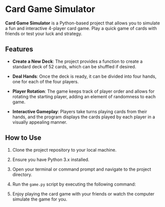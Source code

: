 # Card Game Simulator

**Card Game Simulator** is a Python-based project that allows you to simulate a fun and interactive 4-player card game. Play a quick game of cards with friends or test your luck and strategy.
## Features

- **Create a New Deck**: The project provides a function to create a standard deck of 52 cards, which can be shuffled if desired.

- **Deal Hands**: Once the deck is ready, it can be divided into four hands, one for each of the four players.

- **Player Rotation**: The game keeps track of player order and allows for rotating the starting player, adding an element of randomness to each game.

- **Interactive Gameplay**: Players take turns playing cards from their hands, and the program displays the cards played by each player in a visually appealing manner.

## How to Use

1. Clone the project repository to your local machine.

2. Ensure you have Python 3.x installed.

3. Open your terminal or command prompt and navigate to the project directory.

4. Run the `game.py` script by executing the following command:


5. Enjoy playing the card game with your friends or watch the computer simulate the game for you.

